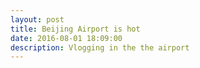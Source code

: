```yaml
---
layout: post
title: Beijing Airport is hot
date: 2016-08-01 18:09:00
description: Vlogging in the the airport
---
```




